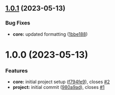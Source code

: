 ## [1.0.1](https://github.com/pothos-ltd/substantiate/compare/core-v1.0.0...core-v1.0.1) (2023-05-13)


### Bug Fixes

* **core:** updated formatting ([1bbe188](https://github.com/pothos-ltd/substantiate/commit/1bbe188df543aa12d2834e9be5e013845616a8ae))

# 1.0.0 (2023-05-13)


### Features

* **core:** initial project setup ([f794fe9](https://github.com/pothos-ltd/substantiate/commit/f794fe94f4bdd2163d83578e58a40051089a9e71)), closes [#2](https://github.com/pothos-ltd/substantiate/issues/2)
* **project:** initial commit ([980a9ad](https://github.com/pothos-ltd/substantiate/commit/980a9adba1c336d4d5503e34d46b7faec0c1b1e7)), closes [#1](https://github.com/pothos-ltd/substantiate/issues/1)
